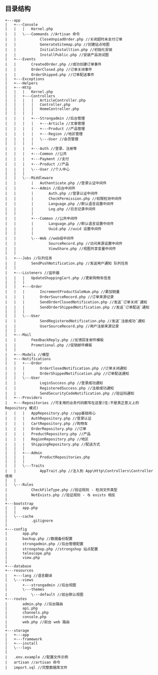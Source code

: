 ## 目录结构```+---app|   +---Console|   |   |   Kernel.php|   |   \---Commands //Artisan 命令|   |           CloseUnpiadOrder.php //关闭超时未支付订单|   |           GenerateSitemap.php //创建站点地图|   |           InitialInstalltion.php //初始化安装|   |           InstallPublic.php //安装产品测试图|   +---Events|   |       CreatedOrder.php //成功创建订单事件|   |       OrderClosed.php //订单关闭事件|   |       OrderShipped.php //订单配送事件|   +---Exceptions|   +---Helpers|   +---Http|   |   |   Kernel.php|   |   +---Controllers|   |   |   |   ArticleController.php|   |   |   |   Controller.php|   |   |   |   HomeController.php|   |   |   |   |   |   |   +---Strongadmin //后台管理|   |   |   |   +---Article //文章管理|   |   |   |   +---Product //产品管理|   |   |   |   +---Region //地区管理|   |   |   |   \---User //会员管理|   |   |   |        |   |   |   +---Auth //登录、注册等|   |   |   +---Common //公共|   |   |   +---Payment //支付|   |   |   +---Product //产品|   |   |   \---User //个人中心|   |   |           |   |   \---Middleware|   |       |   Authenticate.php //登录认证中间件|   |       +---Admin //后台中间件|   |       |       Auth.php //登录认证中间件|   |       |       CheckPermission.php //权限检测中间件|   |       |       Language.php //默认语言设置中间件|   |       |       Log.php //日志记录中间件|   |       |       |   |       +---Common //公共中间件|   |       |       Language.php //默认语言设置中间件|   |       |       Uuid.php //uuid 设置中间件|   |       |       |   |       \---Web //web组中间件|   |               SourceRecord.php //访问来源设置中间件|   |               ViewShare.php //视图共享变量中间件|   |               |   +---Jobs //队列任务|   |       SendPushNotification.php //发送用户通知 队列任务|   |       |   +---Listeners //监听器|   |   |   UpdateShoppingCart.php //更新购物车信息|   |   |   |   |   +---Order|   |   |       IncrementProductSaleNum.php //累加销量|   |   |       OrderSourceRecord.php //订单来源记录|   |   |       SendOrderClosedNotification.php //发送`订单关闭`通知|   |   |       SendOrderShippedNotification.php //发送`订单配送`通知|   |   |       |   |   \---User|   |           SendRegisteredNotification.php //发送`注册成功`通知|   |           UserSourceRecord.php //用户注册来源记录|   |           |   +---Mail|   |       FeedbackReply.php //反馈回复邮件模板|   |       Promotional.php //促销邮件模板|   |       |   +---Models //模型|   +---Notifications|   |   +---Order|   |   |       OrderClosedNotification.php //订单关闭通知|   |   |       OrderShippedNotification.php //订单配送通知|   |   \---User|   |           LoginSuccess.php //登录成功通知|   |           RegisteredSuccess.php //注册成功通知|   |           SendSecurityCodeNotification.php //验证码通知|   +---Providers|   +---Repositories //可复用的业务代码都写在这里(住:不是真正意义上的 Repository 模式)|   |   |   AppRepository.php //app基础核心|   |   |   AuthRepository.php //登录认证|   |   |   CartRepository.php //购物车|   |   |   OrderRepository.php //订单|   |   |   ProductRepository.php //产品|   |   |   RegionRepository.php //地区|   |   |   ShippingRepository.php //配送方式|   |   |   |   |   +---Admin|   |   |       ProductRepositories.php|   |   |       |   |   \---Traits|   |           AppTrait.php //注入到 App\Http\Controllers\Controller 使用|   |           |   \---Rules|           CheckFileType.php //验证规则 - 检测文件类型|           NotExists.php //验证规则 - 与 exists 相反|           +---bootstrap|   |   app.php|   |   |   \---cache|           .gitignore|           +---config|       app.php|       backup.php //数据备份配置|       strongadmin.php //后台管理配置|       strongshop.php //strongshop 站点配置|       telescope.php|       view.php|       +---database+---resources|   +---lang //语言翻译|   \---views|       +---strongadmin //后台视图|       \---themes|           \---default //前台默认视图+---routes|       admin.php //后台路由|       api.php|       channels.php|       console.php|       web.php //前台 web 路由|       +---storage|   +---app|   +---framework|   +---install|   \---logs|  |   .env.example //配置文件示例|   artisan //artisan 命令|   import.sql //完整数据库文件            ```